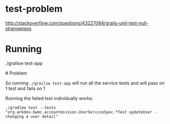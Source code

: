 # test-problem

http://stackoverflow.com/questions/43227084/grails-unit-test-null-strangeness

# Running 

./grailsw test-app


# Problem 

So running `./grailsw test-app` will run all the service tests and will pass on 1 test and fails on 1

Running the failed test individually works:

`./gradlew test --tests "org.arkdev.bwmc.accountmission.UserServiceSpec.*Test updateUser - changing a user detail"`
